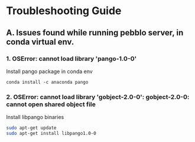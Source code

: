 # Troubleshooting Guide

## A. Issues found while running pebblo server, in conda virtual env.
### 1. OSError: cannot load library 'pango-1.0-0'
  Install pango package in conda env

  `conda install -c anaconda pango`

### 2. OSError: cannot load library 'gobject-2.0-0': gobject-2.0-0: cannot open shared object file
  Install libpango binaries

  ```bash
  sudo apt-get update
  sudo apt-get install libpango1.0-0
  ```
